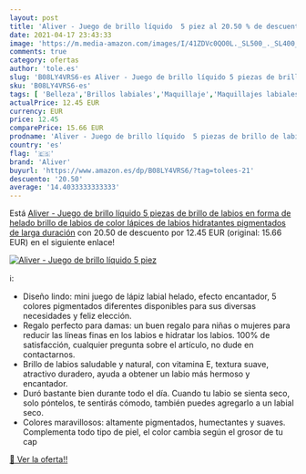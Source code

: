 ```yaml
---
layout: post
title: 'Aliver - Juego de brillo líquido  5 piez al 20.50 % de descuento'
date: 2021-04-17 23:43:33
image: 'https://m.media-amazon.com/images/I/41ZDVc0QO0L._SL500_._SL400_.jpg'
comments: true
category: ofertas
author: 'tole.es'
slug: 'B08LY4VRS6-es Aliver - Juego de brillo líquido 5 piezas de brillo de...'
sku: 'B08LY4VRS6-es'
tags: [ 'Belleza','Brillos labiales','Maquillaje','Maquillajes labiales','aliver','lápices', ]
actualPrice: 12.45 EUR
currency: EUR
price: 12.45
comparePrice: 15.66 EUR
prodname: 'Aliver - Juego de brillo líquido  5 piezas de brillo de labios en forma de helado  brillo de labios de color  lápices de labios hidratantes pigmentados de larga duración'
country: 'es'
flag: '🇪🇸'
brand: 'Aliver'
buyurl: 'https://www.amazon.es/dp/B08LY4VRS6/?tag=tolees-21'
descuento: '20.50'
average: '14.4033333333333'
---
```


Está [Aliver - Juego de brillo líquido  5 piezas de brillo de labios en forma de helado  brillo de labios de color  lápices de labios hidratantes pigmentados de larga duración](https://www.amazon.es/dp/B08LY4VRS6/?tag=tolees-21) con 20.50 de descuento por 12.45 EUR (original: 15.66 EUR) en el siguiente enlace!

[![Aliver - Juego de brillo líquido  5 piez](https://m.media-amazon.com/images/I/41ZDVc0QO0L._SL500_._SL400_.jpg)](https://www.amazon.es/dp/B08LY4VRS6/?tag=tolees-21)

ℹ️:

- Diseño lindo: mini juego de lápiz labial helado, efecto encantador, 5 colores pigmentados diferentes disponibles para sus diversas necesidades y feliz elección.
- Regalo perfecto para damas: un buen regalo para niñas o mujeres para reducir las líneas finas en los labios e hidratar los labios. 100% de satisfacción, cualquier pregunta sobre el artículo, no dude en contactarnos.
- Brillo de labios saludable y natural, con vitamina E, textura suave, atractivo duradero, ayuda a obtener un labio más hermoso y encantador.
- Duró bastante bien durante todo el día. Cuando tu labio se sienta seco, solo póntelos, te sentirás cómodo, también puedes agregarlo a un labial seco.
- Colores maravillosos: altamente pigmentados, humectantes y suaves. Complementa todo tipo de piel, el color cambia según el grosor de tu cap

[🛒 Ver la oferta!!](https://www.amazon.es/dp/B08LY4VRS6/?tag=tolees-21)
